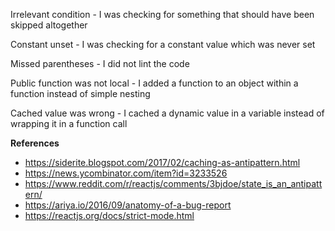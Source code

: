 Irrelevant condition - I was checking for something that should have been skipped altogether

Constant unset - I was checking for a constant value which was never set

Missed parentheses - I did not lint the code

Public function was not local - I added a function to an object within a function instead of simple nesting

Cached value was wrong - I cached a dynamic value in a variable instead of wrapping it in a function call

**References**

* https://siderite.blogspot.com/2017/02/caching-as-antipattern.html
* https://news.ycombinator.com/item?id=3233526
* https://www.reddit.com/r/reactjs/comments/3bjdoe/state_is_an_antipattern/
* https://ariya.io/2016/09/anatomy-of-a-bug-report
* https://reactjs.org/docs/strict-mode.html